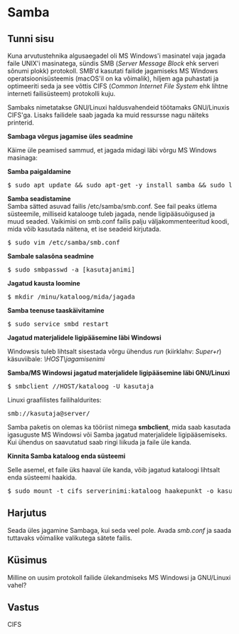 ﻿# Samba

## Tunni sisu

Kuna arvutustehnika algusaegadel oli MS Windows'i masinatel vaja jagada faile UNIX'i masinatega, sündis SMB (*Server Message Block* ehk serveri sõnumi plokk) protokoll. SMB'd kasutati failide jagamiseks MS Windows operatsioonisüsteemis (macOS'il on ka võimalik), hiljem aga puhastati ja optimeeriti seda ja see võttis CIFS (*Common Internet File System* ehk lihtne interneti failisüsteem) protokolli kuju.

Sambaks nimetatakse GNU/Linuxi haldusvahendeid töötamaks GNU/Linuxis CIFS'ga. Lisaks failidele saab jagada ka muid ressursse nagu näiteks printerid.

<b>Sambaga võrgus jagamise üles seadmine</b>

Käime üle peamised sammud, et jagada midagi läbi võrgu MS Windows masinaga:

<b>Samba paigaldamine</b><br>
<pre>$ sudo apt update && sudo apt-get -y install samba && sudo ldconfig && sudo dpkg --configure -a && sudo apt-get clean</pre>

<b>Samba seadistamine</b><br>
Samba sätted asuvad failis /etc/samba/smb.conf. See fail peaks ütlema süsteemile, milliseid katalooge tuleb jagada, nende ligipääsuõigused ja muud seaded. Vaikimisi on smb.conf failis palju väljakommenteeritud koodi, mida võib kasutada näitena, et ise seadeid kirjutada.
 
<pre>$ sudo vim /etc/samba/smb.conf</pre>

<b>Sambale salasõna seadmine</b>

<pre>$ sudo smbpasswd -a [kasutajanimi]</pre>

<b>Jagatud kausta loomine</b>

<pre>$ mkdir /minu/kataloog/mida/jagada</pre>

<b>Samba teenuse taaskäivitamine</b>

<pre>$ sudo service smbd restart</pre>

<b>Jagatud materjalidele ligipääsemine läbi Windowsi</b>

Windowsis tuleb lihtsalt sisestada võrgu ühendus *run* (kiirklahv: *Super+r*) käsuviibale: *\\HOST\jagamisenimi*

<b>Samba/MS Windowsi jagatud materjalidele ligipääsemine läbi GNU/Linuxi</b>

<pre>$ smbclient //HOST/kataloog -U kasutaja</pre>

Linuxi graafilistes failihaldurites:<br>
<pre>smb://kasutaja@server/</pre>

Samba paketis on olemas ka tööriist nimega <b>smbclient</b>, mida saab kasutada igasuguste MS Windowsi või Samba jagatud materjalidele ligipääsemiseks. Kui ühendus on saavutatud saab ringi liikuda ja faile üle kanda.

<b>Kinnita Samba kataloog enda süsteemi</b>

Selle asemel, et faile üks haaval üle kanda, võib jagatud kataloogi lihtsalt enda süsteemi haakida.

<pre>$ sudo mount -t cifs serverinimi:kataloog haakepunkt -o kasutaja=kasutajanimi,pass=salasõna</pre>

## Harjutus

Seada üles jagamine Sambaga, kui seda veel pole. Avada *smb.conf* ja saada tuttavaks võimalike valikutega sätete failis.

## Küsimus

Milline on uusim protokoll failide ülekandmiseks MS Windowsi ja GNU/Linuxi vahel?

## Vastus

CIFS
